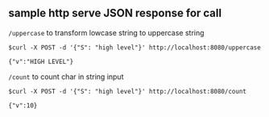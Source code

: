 ## sample http serve JSON response for call
 `/uppercase`  to transform lowcase string to uppercase string

    
    $curl -X POST -d '{"S": "high level"}' http://localhost:8080/uppercase

    {"v":"HIGH LEVEL"}
    
 `/count`  to count char in string input 

    
    $curl -X POST -d '{"S": "high level"}' http://localhost:8080/count

    {"v":10}
    
